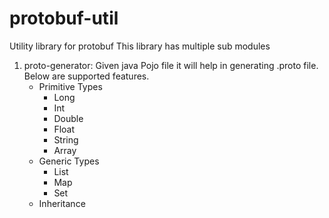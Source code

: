 # protobuf-util
Utility library for protobuf
This library has multiple sub modules
1. proto-generator:
   Given java Pojo file it will help in generating .proto file.
   Below are supported features.
   - Primitive Types
        - Long
        - Int
        - Double
        - Float
        - String
        - Array
   - Generic Types
        - List
        - Map
        - Set
    - Inheritance
    
   
